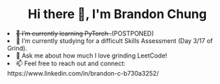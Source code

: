 <h1 align="center">
  Hi there 👋, I'm Brandon Chung
</h1>

<!--
**bchung9/bchung9** is a ✨ _special_ ✨ repository because its `README.md` (this file) appears on your GitHub profile.

Here are some ideas to get you started:

- 🔭 I’m currently working on ...
- 🌱 I’m currently learning ...
- 👯 I’m looking to collaborate on ...
- 🤔 I’m looking for help with ...
- 💬 Ask me about ...
- 📫 How to reach me: ...
- 😄 Pronouns: ...
- ⚡ Fun fact: ...
-->
<li><s>🌱 I’m currently learning PyTorch .</s>(POSTPONED)</li>
<li>🌱 I’m currently studying for a difficult Skills Assessment (Day 3/17 of Grind).</li>
<li>🤔 Ask me about how much I love grinding LeetCode!</li>
<li>📫 Feel free to reach out and connect: https://www.linkedin.com/in/brandon-c-b730a3252/</li>
